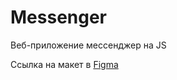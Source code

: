 # Messenger
Веб-приложение мессенджер на JS

Ссылка на макет в [Figma](https://www.figma.com/file/jF5fFFzgGOxQeB4CmKWTiE/Chat_external_link?node-id=0%3A1)

